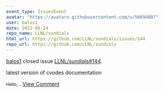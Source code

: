 ```yaml
---
event_type: IssuesEvent
avatar: "https://avatars.githubusercontent.com/u/5669480?"
user: balos1
date: 2022-06-24
repo_name: LLNL/sundials
html_url: https://github.com/LLNL/sundials/issues/144
repo_url: https://github.com/LLNL/sundials
---
```


<a href='https://github.com/balos1' target='_blank'>balos1</a> closed issue <a href='https://github.com/LLNL/sundials/issues/144' target='_blank'>LLNL/sundials#144</a>.

<p>latest version of cvodes documentation</p><small>Hello,...</small><a href='https://github.com/LLNL/sundials/issues/144' target='_blank'>View Comment</a>
